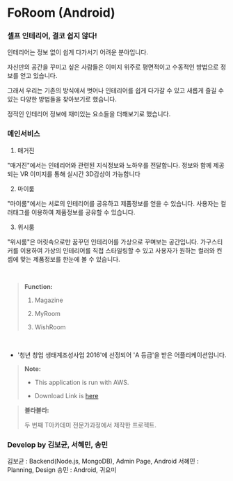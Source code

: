 # FoRoom (Android)

### 셀프 인테리어, 결코 쉽지 않다!

인테리어는 정보 없이 쉽게 다가서기 어려운 분야입니다.

자신만의 공간을 꾸미고 싶은 사람들은
이미지 위주로 평면적이고 수동적인 방법으로 정보를 얻고 있습니다.

그래서 우리는 기존의 방식에서 벗어나
인테리어를 쉽게 다가갈 수 있고 새롭게 즐길 수 있는
다양한 방법들을 찾아보기로 했습니다.

정적인 인테리어 정보에 재미있는 요소들을 더해보기로 했습니다.



 ### 메인서비스


1. 매거진

"매거진"에서는 인테리어와 관련된 지식정보와 노하우를 전달합니다.
정보와 함께 제공되는 VR 이미지를 통해 실시간 3D감상이 가능합니다


2. 마이룸

"마이룸"에서는 서로의 인테리어를 공유하고 제품정보를 얻을 수 있습니다.
사용자는 컬러태그를 이용하여 제품정보를 공유할 수 있습니다.


3. 위시룸 

"위시룸"은 머릿속으로만 꿈꾸던 인테리어를 가상으로 꾸며보는 공간입니다.
가구스티커를 이용하여 가상의 인테리어를 직접 스타일링할 수 있고
사용자가 원하는 컬러와 컨셉에 맞는 제품정보를 한눈에 볼 수 있습니다.

<br />

> **Function:**
>
> 1. Magazine
>
> 2. MyRoom
>
> 3. WishRoom

<br />

 * '청년 창업 생태계조성사업 2016'에 선정되어 'A 등급'을 받은 어플리케이션입니다.
 
> **Note:** 
>
> - This application is run with AWS.
>
> - Download Link is [here][1]
>


> **블라블라:**
> 
> 두 번째 T아카데미 전문가과정에서 제작한 프로젝트.
>
> 
> 


### Develop by 김보균, 서혜민, 송민
 
 김보균 : Backend(Node.js, MongoDB), Admin Page, Android
 서혜민 : Planning, Design
 송민 : Android, 귀요미

  [1]: https://play.google.com/store/apps/details?id=com.forroom.suhyemin.kimbogyun.songmin
